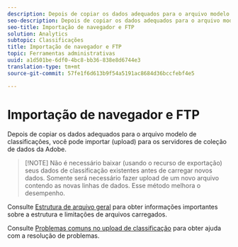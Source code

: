 ```yaml
---
description: Depois de copiar os dados adequados para o arquivo modelo de classificações, você pode importar (upload) para os servidores de coleção de dados da Adobe.
seo-description: Depois de copiar os dados adequados para o arquivo modelo de classificações, você pode importar (upload) para os servidores de coleção de dados da Adobe.
seo-title: Importação de navegador e FTP
solution: Analytics
subtopic: Classificações
title: Importação de navegador e FTP
topic: Ferramentas administrativas
uuid: a1d501be-6df0-4bc8-bb36-838e8d6744e3
translation-type: tm+mt
source-git-commit: 57fe1f6d613b9f54a5191ac8684d36bccfebf4e5

---
```



# Importação de navegador e FTP

Depois de copiar os dados adequados para o arquivo modelo de classificações, você pode importar (upload) para os servidores de coleção de dados da Adobe.

> [!NOTE] Não é necessário baixar (usando o recurso de exportação) seus dados de classificação existentes antes de carregar novos dados. Somente será necessário fazer upload de um novo arquivo contendo as novas linhas de dados. Esse método melhora o desempenho.

Consulte [Estrutura de arquivo geral](/help/components/c-classifications2/c-classifications-importer/c-saint-data-files.md) para obter informações importantes sobre a estrutura e limitações de arquivos carregados.

Consulte [Problemas comuns no upload de classificação](https://helpx.adobe.com/analytics/kb/common-saint-upload-issues.html) para obter ajuda com a resolução de problemas.
